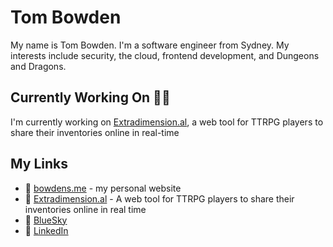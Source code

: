 # Tom Bowden

My name is Tom Bowden. I'm a software engineer from Sydney.
My interests include security, the cloud, frontend development, and Dungeons and Dragons.

## Currently Working On 👨‍💻
I'm currently working on [Extradimension.al](https://extradimension.al?ref=github),
a web tool for TTRPG players to share their inventories online in real-time

## My Links
* 🔗 [bowdens.me](https://bowdens.me?ref=github) - my personal website
* 🎒 [Extradimension.al](https://extradimension.al?ref=github) - A web tool for TTRPG players to share their inventories online in real time
* 🦋 [BlueSky](https://bsky.app/profile/bowdens.me)
* 👤 [LinkedIn](https://www.linkedin.com/in/t-bowden/)